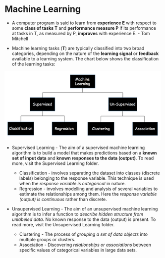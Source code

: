 # Machine Learning

* A computer program is said to learn from **experience E** with respect to some **class of tasks T** and **performance measure P** if its performance at tasks in T, as measured by P, **improves** with experience E.  - Tom Mitchell

* Machine learning tasks (**T**) are typically classified into two broad categories, depending on the nature of the **learning signal** or **feedback** available to a learning system. The chart below shows the classification of the learning tasks:

![Machine Learning](./images/machine_learning.png)

* Supervised Learning - The aim of a supervised machine learning algorithm is to build a model that makes predictions based on a **known set of input data** and **known responses to the data (output)**. To read more, visit the Supervised Learning folder. 
	* Classification - involves separating the dataset into classes (discrete labels) belonging to the response variable. This technique is used when the *response variable is categorical* in nature. 
	* Regression - involves modelling and analysis of several variables to estimate the relationships among them. Here the *response variable (output) is continuous* rather than discrete.

* Unsupervised Learning - The aim of an unsupervised machine learning algorithm is to infer a function to *describe hidden structure from unlabeled data*. No known response to the data (output) is present. To read more, visit the Unsupervised Learning folder. 
	* Clustering - The process of *grouping a set of data objects* into multiple groups or clusters.
	* Association - Discovering *relationships or associations* between specific values of categorical variables in large data sets. 

